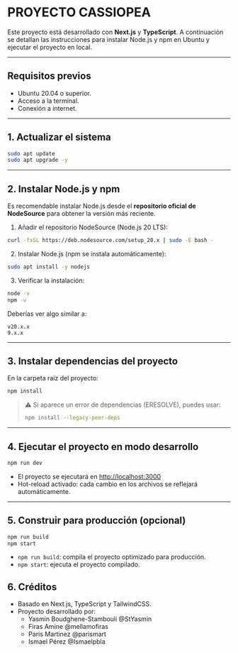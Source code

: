 
# PROYECTO CASSIOPEA

Este proyecto está desarrollado con **Next.js** y **TypeScript**. A continuación se detallan las instrucciones para instalar Node.js y npm en Ubuntu y ejecutar el proyecto en local.

---

## Requisitos previos

- Ubuntu 20.04 o superior.
- Acceso a la terminal.
- Conexión a internet.

---

## 1. Actualizar el sistema

```bash
sudo apt update
sudo apt upgrade -y
````

---

## 2. Instalar Node.js y npm

Es recomendable instalar Node.js desde el **repositorio oficial de NodeSource** para obtener la versión más reciente.

1. Añadir el repositorio NodeSource (Node.js 20 LTS):

```bash
curl -fsSL https://deb.nodesource.com/setup_20.x | sudo -E bash -
```

2. Instalar Node.js (npm se instala automáticamente):

```bash
sudo apt install -y nodejs
```

3. Verificar la instalación:

```bash
node -v
npm -v
```

Deberías ver algo similar a:

```
v20.x.x
9.x.x
```

---

## 3. Instalar dependencias del proyecto

En la carpeta raíz del proyecto:

```bash
npm install
```

> ⚠️ Si aparece un error de dependencias (ERESOLVE), puedes usar:
>
> ```bash
> npm install --legacy-peer-deps
> ```

---

## 4. Ejecutar el proyecto en modo desarrollo

```bash
npm run dev
```

* El proyecto se ejecutará en [http://localhost:3000](http://localhost:3000)
* Hot-reload activado: cada cambio en los archivos se reflejará automáticamente.

---

## 5. Construir para producción (opcional)

```bash
npm run build
npm start
```

* `npm run build`: compila el proyecto optimizado para producción.
* `npm start`: ejecuta el proyecto compilado.


## 6. Créditos

* Basado en Next.js, TypeScript y TailwindCSS.
* Proyecto desarrollado por:
    - Yasmin Boudghene-Stambouli @StYasmin
    - Firas Amine @mellamofiras
    - Paris Martinez @parismart
    - Ismael Pérez @Ismaelpbla
